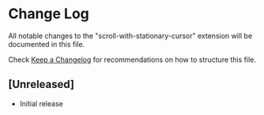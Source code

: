 # Change Log
All notable changes to the "scroll-with-stationary-cursor" extension will be documented in this file.

Check [Keep a Changelog](http://keepachangelog.com/) for recommendations on how to structure this file.

## [Unreleased]
- Initial release